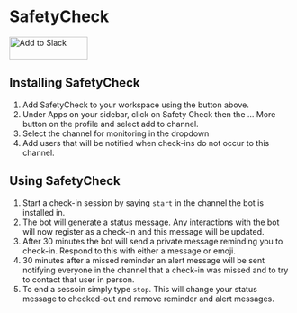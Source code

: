 # SafetyCheck
<a href="https://slack.com/oauth/v2/authorize?client_id=164313058640.1058129049126&scope=channels:history,chat:write,groups:write,im:history,im:write,mpim:write,reactions:read,users:read,im:read"><img alt="Add to Slack" height="40" width="139" src="https://platform.slack-edge.com/img/add_to_slack.png" srcset="https://platform.slack-edge.com/img/add_to_slack.png 1x, https://platform.slack-edge.com/img/add_to_slack@2x.png 2x"></a>

## Installing SafetyCheck
1. Add SafetyCheck to your workspace using the button above. 
2. Under Apps on your sidebar, click on Safety Check then the ... More button on the profile and select add to channel.
3. Select the channel for monitoring in the dropdown
4. Add users that will be notified when check-ins do not occur to this channel.

## Using SafetyCheck
1. Start a check-in session by saying ```start``` in the channel the bot is installed in.
2. The bot will generate a status message. Any interactions with the bot will now register as a check-in and this message will be updated.
3. After 30 minutes the bot will send a private message reminding you to check-in. Respond to this with either a message or emoji.
4. 30 minutes after a missed reminder an alert message will be sent notifying everyone in the channel that a check-in was missed and to try to contact that user in person.
5. To end a sessoin simply type ```stop```. This will change your status message to checked-out and remove reminder and alert messages.
